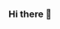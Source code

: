### Hi there 👋

<!--
**Pravallika7120/Pravallika7120** is a ✨ _special_ ✨ repository 

Here are some ideas to get you started:

- 🔭 I’m currently studying on  northwest Missouri State Univerty
- 🌱 I’m currently learning WebApps
- 💬 Ask me about ...
- 📫 How to reach me: S566797@nwmissouri.edu
- ⚡ Fun fact: Joel
-->
